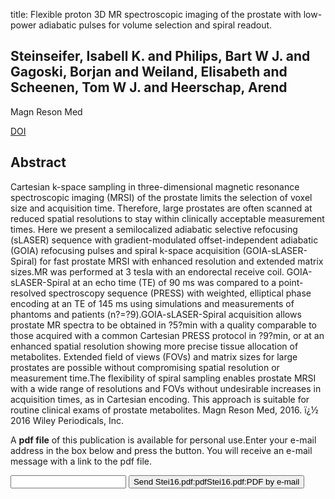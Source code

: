 title: Flexible proton 3D MR spectroscopic imaging of the prostate with low-power adiabatic pulses for volume selection and spiral readout.

## Steinseifer, Isabell K. and Philips, Bart W J. and Gagoski, Borjan and Weiland, Elisabeth and Scheenen, Tom W J. and Heerschap, Arend
Magn Reson Med

<a href="https://doi.org/10.1002/mrm.26181">DOI</a>

## Abstract
Cartesian k-space sampling in three-dimensional magnetic resonance spectroscopic imaging (MRSI) of the prostate limits the selection of voxel size and acquisition time. Therefore, large prostates are often scanned at reduced spatial resolutions to stay within clinically acceptable measurement times. Here we present a semilocalized adiabatic selective refocusing (sLASER) sequence with gradient-modulated offset-independent adiabatic (GOIA) refocusing pulses and spiral k-space acquisition (GOIA-sLASER-Spiral) for fast prostate MRSI with enhanced resolution and extended matrix sizes.MR was performed at 3 tesla with an endorectal receive coil. GOIA-sLASER-Spiral at an echo time (TE) of 90 ms was compared to a point-resolved spectroscopy sequence (PRESS) with weighted, elliptical phase encoding at an TE of 145 ms using simulations and measurements of phantoms and patients (n?=?9).GOIA-sLASER-Spiral acquisition allows prostate MR spectra to be obtained in ?5?min with a quality comparable to those acquired with a common Cartesian PRESS protocol in ?9?min, or at an enhanced spatial resolution showing more precise tissue allocation of metabolites. Extended field of views (FOVs) and matrix sizes for large prostates are possible without compromising spatial resolution or measurement time.The flexibility of spiral sampling enables prostate MRSI with a wide range of resolutions and FOVs without undesirable increases in acquisition times, as in Cartesian encoding. This approach is suitable for routine clinical exams of prostate metabolites. Magn Reson Med, 2016. ï¿½ 2016 Wiley Periodicals, Inc.

A <b>pdf file</b> of this publication is available for personal use.Enter your e-mail address in the box below and press the button. You will receive an e-mail message with a link to the pdf file.
<form action="sender.php">  <input type="text" name="email">  <input type="submit" value="Send Stei16.pdf:pdfStei16.pdf:PDF by e-mail"></form>